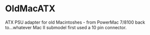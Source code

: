 # OldMacATX
ATX PSU adapter for old Macintoshes - from PowerMac 7/8100 back to...whatever Mac II submodel first used a 10 pin connector.
